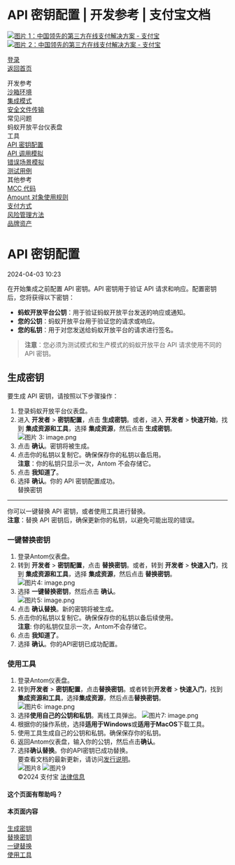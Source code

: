 API 密钥配置 | 开发参考 | 支付宝文档
===============

[![图片 1：中国领先的第三方在线支付解决方案 - 支付宝](https://ac.alipay.com/storage/2024/3/26/d66c43c0-440d-4c97-9976-f2028a2c8c5e.svg)![图片 2：中国领先的第三方在线支付解决方案 - 支付宝](https://ac.alipay.com/storage/2024/3/26/a48bd336-aea0-4f16-bf83-616eacbb4434.svg)](/docs/)

[登录](https://global.alipay.com/ilogin/account_login.htm?goto=https%3A%2F%2Fglobal.alipay.com%2Fdocs%2Fac%2Fref%2Fkey_config_en)  
[返回首页](../../)  

开发参考  
[沙箱环境](/docs/ac/ref/sandbox)  
[集成模式](/docs/ac/ref/oy9921)  
[安全文件传输](/docs/ac/ref/xgcpey)  
常见问题  
蚂蚁开放平台仪表盘  
工具  
[API 密钥配置](/docs/ac/ref/key_config_en)  
[API 调用模拟](/docs/ac/ref/api_call_sim_en)  
[错误场景模拟](/docs/ac/ref/error_scenario_sim_en)  
[测试用例](/docs/ac/ref/test_case_en)  
其他参考  
[MCC 代码](/docs/ac/ref/mcccodes)  
[Amount 对象使用规则](/docs/ac/ref/cc)  
[支付方式](/docs/ac/ref/payment_method)  
[风险管理方法](/docs/ac/ref/risk_methods)  
[品牌资产](/docs/ac/ref/brandasset)  

API 密钥配置
=====================

2024-04-03 10:23

在开始集成之前配置 API 密钥。API 密钥用于验证 API 请求和响应。配置密钥后，您将获得以下密钥：

*   **蚂蚁开放平台公钥**：用于验证蚂蚁开放平台发送的响应或通知。
*   **您的公钥**：蚂蚁开放平台用于验证您的请求或响应。
*   **您的私钥**：用于对您发送给蚂蚁开放平台的请求进行签名。

> **注意**：您必须为测试模式和生产模式的蚂蚁开放平台 API 请求使用不同的 API 密钥。

生成密钥
------------

要生成 API 密钥，请按照以下步骤操作：

1.  登录蚂蚁开放平台仪表盘。
2. 进入 **开发者** > **密钥配置**，点击 **生成密钥**。或者，进入 **开发者** > **快速开始**，找到 **集成资源和工具**，选择 **集成资源**，然后点击 **生成密钥**。  
   ![图片 3: image.png](https://idocs-assets.marmot-cloud.com/storage/idocs87c36dc8dac653c1/1712137530324-4bde82ed-a990-478d-8a87-dc4b54344dc1.png)  
3. 点击 **确认**。密钥将被生成。
4. 点击你的私钥以复制它。确保保存你的私钥以备后用。  
   **注意**：你的私钥只显示一次，Antom 不会存储它。  
5. 点击 **我知道了**。
6. 选择 **确认**。你的 API 密钥配置成功。  
替换密钥
------------  
你可以一键替换 API 密钥，或者使用工具进行替换。  
**注意**：替换 API 密钥后，确保更新你的私钥，以避免可能出现的错误。
### 一键替换密钥  
1. 登录Antom仪表盘。
2. 转到 **开发者** > **密钥配置**，点击 **替换密钥**。或者，转到 **开发者** > **快速入门**，找到 **集成资源和工具**，选择 **集成资源**，然后点击 **替换密钥**。  
   ![图片4: image.png](https://idocs-assets.marmot-cloud.com/storage/idocs87c36dc8dac653c1/1712137611781-9743d2cb-5fdd-44b9-8e45-e42b20a3e4d5.png)  
3. 选择 **一键替换密钥**，然后点击 **确认**。  
   ![图片5: image.png](https://idocs-assets.marmot-cloud.com/storage/idocs87c36dc8dac653c1/1712137654651-e86f8602-e997-40cd-8d71-2be8aa82e260.png)  
4. 点击 **确认替换**。新的密钥将被生成。
5. 点击你的私钥以复制它。确保保存你的私钥以备后续使用。  
   **注意**: 你的私钥仅显示一次，Antom不会存储它。  
6. 点击 **我知道了**。
7. 选择 **确认**。你的API密钥已成功配置。
### 使用工具

1. 登录Antom仪表盘。
2. 转到**开发者** > **密钥配置**，点击**替换密钥**。或者转到**开发者** > **快速入门**，找到**集成资源和工具**，选择**集成资源**，然后点击**替换密钥**。  
   ![图片6: image.png](https://idocs-assets.marmot-cloud.com/storage/idocs87c36dc8dac653c1/1712137611781-9743d2cb-5fdd-44b9-8e45-e42b20a3e4d5.png)  
3. 选择**使用自己的公钥和私钥**。离线工具弹出。
   ![图片7: image.png](https://idocs-assets.marmot-cloud.com/storage/idocs87c36dc8dac653c1/1712137954683-271f441a-8ac6-4cb1-84ea-cee7d347847a.png)  
4. 根据你的操作系统，选择**适用于Windows**或**适用于MacOS**下载工具。
5. 使用工具生成自己的公钥和私钥。确保保存你的私钥。
6. 返回Antom仪表盘，输入你的公钥，然后点击**确认**。
7. 选择**确认替换**。你的API密钥已成功替换。  
   要查看文档的最新更新，请访问[发行说明](https://global.alipay.com/docs/releasenotes)。  
   ![图片8](https://ac.alipay.com/storage/2021/5/20/19b2c126-9442-4f16-8f20-e539b1db482a.png) ![图片9](https://ac.alipay.com/storage/2021/5/20/e9f3f154-dbf0-455f-89f0-b3d4e0c14481.png)  
   ©2024 支付宝 [法律信息](https://global.alipay.com/docs/ac/platform/membership)  

#### 这个页面有帮助吗？

#### 本页面内容

[生成密钥](#MajB9 "生成密钥")  
[替换密钥](#TurvG "替换密钥")  
[一键替换](#Hdr56 "一键替换")  
[使用工具](#x2w64 "使用工具")